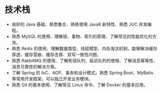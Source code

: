 # 技术栈

- 良好的 Java 基础、熟悉集合、熟练使用 Java8 新特性、熟悉 JUC 并发编程。
-  熟悉 MySQL 的使用、理解锁、事物、索引的原理、了解常见的性能优化的方法。
-  熟悉 Redis 的使用、理解数据类型、线程模型、内存淘汰机制，能够解决缓存穿透、缓存雪崩、缓存击穿、双写一致性问题。 
- 熟悉 RabbitMQ 的使用、了解死信队列、延迟队列的使用、了解消息幂等性、消息可靠性的解决方案。
-  了解 Spring 的 IoC、AOP、事务和设计模式。熟悉 Spring Boot、MyBatis 等常用开发框架，可以独立开发业务模块。 
- 熟悉 Git 的基本使用、了解常见 Linux 命令、了解 Docker 的基本应用。



